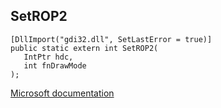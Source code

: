 ## SetROP2

```
[DllImport("gdi32.dll", SetLastError = true)]
public static extern int SetROP2(
   IntPtr hdc,
   int fnDrawMode
);
```

[Microsoft documentation](https://docs.microsoft.com/en-us/windows/win32/api/wingdi/nf-wingdi-setrop2)
